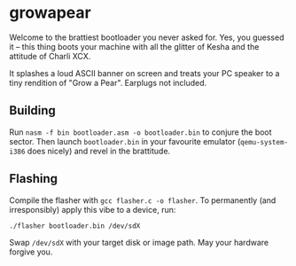 # growapear
Welcome to the brattiest bootloader you never asked for. Yes, you guessed it – this thing boots your machine with all the glitter of Kesha and the attitude of Charli XCX.

It splashes a loud ASCII banner on screen and treats your PC speaker to a tiny rendition of "Grow a Pear". Earplugs not included.

## Building
Run `nasm -f bin bootloader.asm -o bootloader.bin` to conjure the boot sector.
Then launch `bootloader.bin` in your favourite emulator (`qemu-system-i386` does nicely) and revel in the brattitude.

## Flashing
Compile the flasher with `gcc flasher.c -o flasher`.
To permanently (and irresponsibly) apply this vibe to a device, run:

```
./flasher bootloader.bin /dev/sdX
```

Swap `/dev/sdX` with your target disk or image path. May your hardware forgive you.
